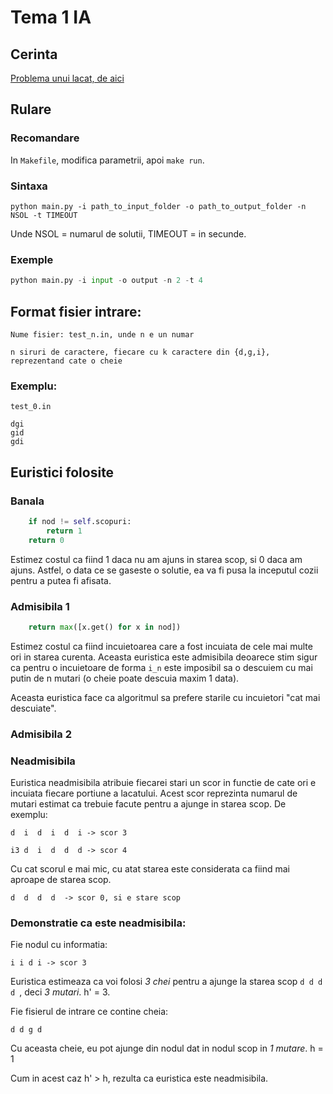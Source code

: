 # Tema 1 IA

## Cerinta

[Problema unui lacat, de aici](http://irinaciocan.ro/inteligenta_artificiala/exemple-teme-a-star.php)

## Rulare

### Recomandare
In `Makefile`, modifica parametrii, apoi `make run`.

### Sintaxa
`
python main.py -i path_to_input_folder -o path_to_output_folder -n NSOL -t TIMEOUT
`

Unde NSOL = numarul de solutii, TIMEOUT = in secunde.

### Exemple
```python
python main.py -i input -o output -n 2 -t 4
```


## Format fisier intrare:
```
Nume fisier: test_n.in, unde n e un numar

n siruri de caractere, fiecare cu k caractere din {d,g,i}, reprezentand cate o cheie
```
### Exemplu:
```
test_0.in

dgi
gid
gdi
```

## Euristici folosite

### Banala
```python
    if nod != self.scopuri:
        return 1
    return 0
```
Estimez costul ca fiind 1 daca nu am ajuns in starea scop, si 0 daca am ajuns. Astfel, o data ce se gaseste o solutie, ea va fi pusa la inceputul cozii pentru a putea fi afisata.
### Admisibila 1
```python
    return max([x.get() for x in nod])
```
Estimez costul ca fiind incuietoarea care a fost incuiata de cele mai multe ori in starea curenta. Aceasta euristica este admisibila deoarece stim sigur ca pentru o incuietoare de forma `i_n` este imposibil sa o descuiem cu mai putin de n mutari (o cheie poate descuia maxim 1 data).

Aceasta euristica face ca algoritmul sa prefere starile cu incuietori "cat mai descuiate".

### Admisibila 2

### Neadmisibila
Euristica neadmisibila atribuie fiecarei stari un scor in functie de cate ori e incuiata fiecare portiune a lacatului. Acest scor reprezinta numarul de mutari estimat ca trebuie facute pentru a ajunge in starea scop.
De exemplu:

```
d  i  d  i  d  i -> scor 3

i3 d  i  d  d  d -> scor 4
```
Cu cat scorul e mai mic, cu atat starea este considerata ca fiind mai aproape de starea scop.
```
d  d  d  d  -> scor 0, si e stare scop
```
### Demonstratie ca este neadmisibila:
Fie nodul cu informatia:
```
i i d i -> scor 3
```
Euristica estimeaza ca voi folosi _3 chei_ pentru a ajunge la starea scop `d d d d `, deci _3 mutari_. h' = 3.

Fie fisierul de intrare ce contine cheia:
```
d d g d
```
Cu aceasta cheie, eu pot ajunge din nodul dat in nodul scop in _1 mutare_. h = 1

Cum in acest caz h' > h, rezulta ca euristica este neadmisibila.

